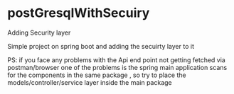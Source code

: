 # postGresqlWithSecuiry
Adding Security layer

Simple project on spring boot and adding the secuirty layer to it 

PS: if you face any problems with the Api end point not getting fetched via postman/browser one of the problems is the spring main application scans for the components in the same package , so try to place the models/controller/service layer inside the main package 
